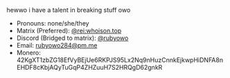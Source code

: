 hewwo i have a talent in breaking stuff owo

- Pronouns: none/she/they
- Matrix (Preferred): [@rei:whoison.top](https://matrix.to/#/@rei:whoison.top)
- Discord (Bridged to matrix): [@rubyowo](https://discord.com/users/787592668242640907)
- Email: <rubyowo284@pm.me>
- Monero: 42KgXT1zbZG18EfVyBEjUe6RKPJS95Lx2Nq9nHuzCnnkEjkwpHiDNFA8nEHDF8cKbjAQyTuGqP4ZHZuuH7S2HRQgD62gnkR
